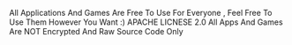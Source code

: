 All Applications And Games Are Free To Use For Everyone , Feel Free To Use Them However You Want :) 
APACHE LICNESE 2.0
All Apps And Games Are NOT Encrypted And Raw Source Code Only
